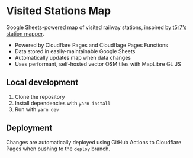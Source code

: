 # Visited Stations Map

Google Sheets-powered map of visited railway stations, inspired by [t5r7's station mapper](https://github.com/t5r7/station-mapper).

- Powered by Cloudflare Pages and Cloudflage Pages Functions
- Data stored in easily-maintainable Google Sheets
- Automatically updates map when data changes
- Uses performant, self-hosted vector OSM tiles with MapLibre GL JS

## Local development

1. Clone the repository
2. Install dependencies with `yarn install`
3. Run with `yarn dev`

## Deployment

Changes are automatically deployed using GitHub Actions to Cloudflare Pages when pushing to the `deploy` branch.
